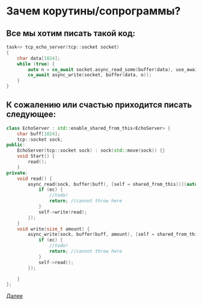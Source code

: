 # Зачем корутины/сопрограммы?

## Все мы хотим писать такой код:
```cpp
task<> tcp_echo_server(tcp::socket socket)
{
    char data[1024];
    while (true) {
        auto n = co_await socket.async_read_some(buffer(data), use_awaitable);
        co_await async_write(socket, buffer(data, n));
    }
}
```
## К сожалению или счастью приходится писать следующее:
```cpp
class EchoServer : std::enable_shared_from_this<EchoServer> {
    char buff[1024];
    tcp::socket sock;
public:
    EchoServer(tcp::socket sock) : sock(std::move(sock)) {}
    void Start() {
        read();
    }
private:
    void read() {
        async_read(sock, buffer(buff), [self = shared_from_this()](auto ec, size_t read){
            if (ec) {
                //todo!
                return; //cannot throw here
            }
            self->write(read);
        });
    }
    void write(size_t amount) {
        async_write(sock, buffer(buff, amount), [self = shared_from_this()](auto ec, size_t){
            if (ec) {
                //todo!
                return; //cannot throw here
            }
            self->read();
        });

    }
};
```

[Далее](001-melvin_edward_conway.md)